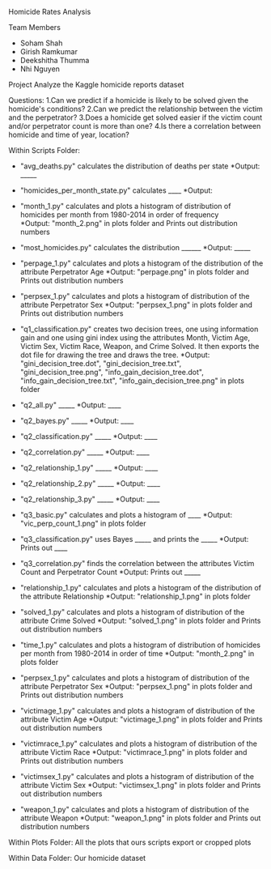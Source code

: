 Homicide Rates Analysis

Team Members
- Soham Shah
- Girish Ramkumar
- Deekshitha Thumma
- Nhi Nguyen

Project
Analyze the Kaggle homicide reports dataset

Questions:
1.Can we predict if a homicide is likely to be solved given the homicide's conditions?
2.Can we predict the relationship between the victim and the perpetrator?
3.Does a homicide get solved easier if the victim count and/or perpetrator count is more than one?
4.Is there a correlation between homicide and time of year, location?

Within Scripts Folder:

* "avg_deaths.py" calculates the distribution of deaths per state
    *Output: _____

* "homicides_per_month_state.py" calculates ____
    *Output: 

* "month_1.py" calculates and plots a histogram of distribution of homicides per month from 1980-2014 in order of frequency  
    *Output: "month_2.png" in plots folder and Prints out distribution numbers

* "most_homicides.py" calculates the distribution ______
    *Output: _____

* "perpage_1.py" calculates  and plots a histogram of the distribution of the attribute Perpetrator Age
    *Output: "perpage.png" in plots folder and Prints out distribution numbers 

* "perpsex_1.py" calculates and plots a histogram of distribution of the attribute Perpetrator Sex
    *Output: "perpsex_1.png" in plots folder and Prints out distribution numbers

* "q1_classification.py" creates two decision trees, one using information gain and one using gini index using the attributes Month, Victim Age, Victim Sex, Victim Race, Weapon, and Crime Solved. It then exports the dot file for drawing the tree and draws the tree.
    *Output: "gini_decision_tree.dot", "gini_decision_tree.txt", "gini_decision_tree.png", "info_gain_decision_tree.dot", "info_gain_decision_tree.txt", "info_gain_decision_tree.png" in plots folder

* "q2_all.py" _____
    *Output: ____

* "q2_bayes.py" _____
    *Output: ____

* "q2_classification.py" _____
    *Output: ____

* "q2_correlation.py" _____
    *Output: ____

* "q2_relationship_1.py" _____
    *Output: ____

* "q2_relationship_2.py" _____
    *Output: ____

* "q2_relationship_3.py" _____
    *Output: ____

* "q3_basic.py" calculates and plots a histogram of ____
    *Output: "vic_perp_count_1.png" in plots folder

* "q3_classification.py" uses Bayes _____  and prints the _____ 
    *Output: Prints out ____

* "q3_correlation.py" finds the correlation between the attributes Victim Count and Perpetrator Count
    *Output: Prints out _____

* "relationship_1.py" calculates and plots a histogram of the distribution of the attribute Relationship
    *Output: "relationship_1.png" in plots folder

* "solved_1.py" calculates and plots a histogram of distribution of the attribute Crime Solved
    *Output: "solved_1.png" in plots folder and Prints out distribution numbers

* "time_1.py" calculates and plots a histogram of distribution of homicides per month from 1980-2014 in order of time
    *Output: "month_2.png" in plots folder

* "perpsex_1.py" calculates and plots a histogram of distribution of the attribute Perpetrator Sex
    *Output: "perpsex_1.png" in plots folder and Prints out distribution numbers

* "victimage_1.py" calculates and plots a histogram of distribution of the attribute Victim Age
    *Output: "victimage_1.png" in plots folder and Prints out distribution numbers

* "victimrace_1.py" calculates and plots a histogram of distribution of the attribute Victim Race
    *Output: "victimrace_1.png" in plots folder and Prints out distribution numbers

* "victimsex_1.py" calculates and plots a histogram of distribution of the attribute Victim Sex
    *Output: "victimsex_1.png" in plots folder and Prints out distribution numbers

* "weapon_1.py" calculates and plots a histogram of distribution of the attribute Weapon
    *Output: "weapon_1.png" in plots folder and Prints out distribution numbers


Within Plots Folder:
All the plots that ours scripts export or cropped plots

Within Data Folder:
Our homicide dataset